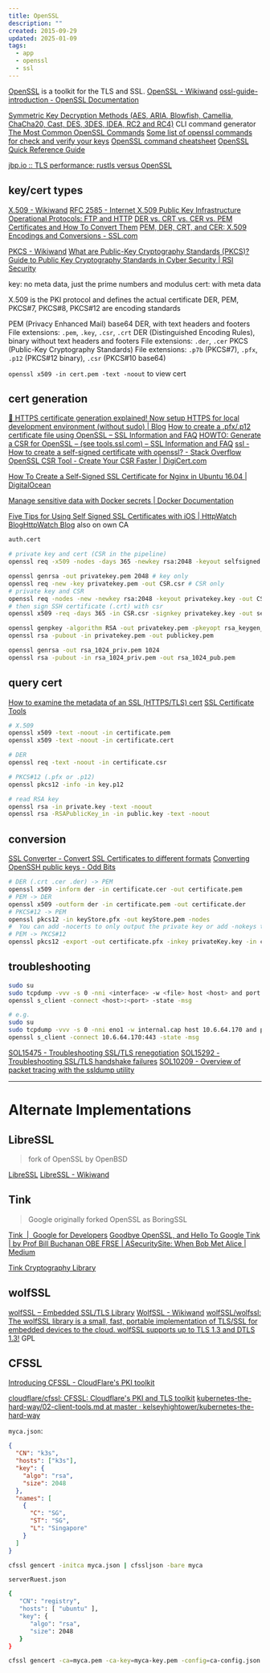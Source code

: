 ```yaml
---
title: OpenSSL
description: ""
created: 2015-09-29
updated: 2025-01-09
tags:
  - app
  - openssl
  - ssl
---
```


[OpenSSL](https://www.openssl.org/) is a toolkit for the TLS and SSL.
[OpenSSL - Wikiwand](https://www.wikiwand.com/en/articles/BoringSSL)
[ossl-guide-introduction - OpenSSL Documentation](https://docs.openssl.org/master/man7/ossl-guide-introduction/)

[Symmetric Key Decryption Methods (AES, ARIA, Blowfish, Camellia, ChaCha20, Cast, DES, 3DES, IDEA, RC2 and RC4)](https://asecuritysite.com/openssl/openssl3) CLI command generator
[The Most Common OpenSSL Commands](https://www.sslshopper.com/article-most-common-openssl-commands.html)
[Some list of openssl commands for check and verify your keys](https://gist.github.com/Hakky54/b30418b25215ad7d18f978bc0b448d81)
[OpenSSL command cheatsheet](https://www.freecodecamp.org/news/openssl-command-cheatsheet-b441be1e8c4a/)
[OpenSSL Quick Reference Guide](https://knowledge.digicert.com/general-information/openssl-quick-reference-guide)

[jbp.io :: TLS performance: rustls versus OpenSSL](https://jbp.io/2019/07/01/rustls-vs-openssl-performance.html)

## key/cert types

[X.509 - Wikiwand](https://www.wikiwand.com/en/X.509)
[RFC 2585 - Internet X.509 Public Key Infrastructure Operational Protocols: FTP and HTTP](https://datatracker.ietf.org/doc/html/rfc2585)
[DER vs. CRT vs. CER vs. PEM Certificates and How To Convert Them](http://info.ssl.com/article.aspx?id=12149)
[PEM, DER, CRT, and CER: X.509 Encodings and Conversions - SSL.com](https://www.ssl.com/guide/pem-der-crt-and-cer-x-509-encodings-and-conversions/)

[PKCS - Wikiwand](https://www.wikiwand.com/en/PKCS)
[What are Public-Key Cryptography Standards (PKCS)?](https://www.techtarget.com/searchsecurity/definition/Public-Key-Cryptography-Standards)
[Guide to Public Key Cryptography Standards in Cyber Security | RSI Security](https://blog.rsisecurity.com/guide-to-public-key-cryptography-standards-in-cyber-security/)

key: no meta data, just the prime numbers and modulus
cert: with meta data

X.509 is the PKI protocol and defines the actual certificate
DER, PEM, PKCS#7, PKCS#8, PKCS#12 are encoding standards

PEM (Privacy Enhanced Mail) base64 DER, with text headers and footers
File extensions: `.pem`, `.key`, `.csr`, `.crt`
DER (Distinguished Encoding Rules), binary without text headers and footers
File extensions: `.der`, `.cer`
PKCS (Public-Key Cryptography Standards)
File extensions: `.p7b` (PKCS#7), `.pfx`, `.p12` (PKCS#12 binary), `.csr` (PKCS#10 base64)

`openssl x509 -in cert.pem -text -noout` to view cert

## cert generation

[🔐 HTTPS certificate generation explained! Now setup HTTPS for local development environment (without sudo) | Blog](https://blog.atulr.com/localhost-https/)
[How to create a .pfx/.p12 certificate file using OpenSSL – SSL Information and FAQ](https://info.ssl.com/how-to-create-a-pfx-p12-certificate-file-using-openssl/)
[HOWTO: Generate a CSR for OpenSSL – (see tools.ssl.com) – SSL Information and FAQ](https://info.ssl.com/howto-generate-a-csr-for-openssl-see-tools-ssl-com/)
[ssl - How to create a self-signed certificate with openssl? - Stack Overflow](http://stackoverflow.com/questions/10175812/how-to-create-a-self-signed-certificate-with-openssl)
[OpenSSL CSR Tool - Create Your CSR Faster | DigiCert.com](https://www.digicert.com/easy-csr/openssl.htm)

[How To Create a Self-Signed SSL Certificate for Nginx in Ubuntu 16.04 | DigitalOcean](https://www.digitalocean.com/community/tutorials/how-to-create-a-self-signed-ssl-certificate-for-nginx-in-ubuntu-16-04)

[Manage sensitive data with Docker secrets | Docker Documentation](https://docs.docker.com/engine/swarm/secrets/#intermediate-example-use-secrets-with-a-nginx-service)

[Five Tips for Using Self Signed SSL Certificates with iOS | HttpWatch BlogHttpWatch Blog](https://blog.httpwatch.com/2013/12/12/five-tips-for-using-self-signed-ssl-certificates-with-ios/) also on own CA

```sh
auth.cert

# private key and cert (CSR in the pipeline)
openssl req -x509 -nodes -days 365 -newkey rsa:2048 -keyout selfsigned.key -out selfsigned.crt

openssl genrsa -out privatekey.pem 2048 # key only
openssl req -new -key privatekey.pem -out CSR.csr # CSR only
# private key and CSR
openssl req -nodes -new -newkey rsa:2048 -keyout privatekey.key -out CSR.csr
# then sign SSH certificate (.crt) with csr
openssl x509 -req -days 365 -in CSR.csr -signkey privatekey.key -out selfsigned.crt

openssl genpkey -algorithm RSA -out privatekey.pem -pkeyopt rsa_keygen_bits:2048 # private key only
openssl rsa -pubout -in privatekey.pem -out publickey.pem

openssl genrsa -out rsa_1024_priv.pem 1024
openssl rsa -pubout -in rsa_1024_priv.pem -out rsa_1024_pub.pem
```

## query cert

[How to examine the metadata of an SSL (HTTPS/TLS) cert](https://coolaj86.com/articles/how-to-examine-an-ssl-https-tls-cert/)
[SSL Certificate Tools](https://www.sslshopper.com/ssl-certificate-tools.html)

```sh
# X.509
openssl x509 -text -noout -in certificate.pem
openssl x509 -text -noout -in certificate.cert

# DER
openssl req -text -noout -in certificate.csr

# PKCS#12 (.pfx or .p12)
openssl pkcs12 -info -in key.p12

# read RSA key
openssl rsa -in private.key -text -noout
openssl rsa -RSAPublicKey_in -in public.key -text -noout
```

## conversion

[SSL Converter - Convert SSL Certificates to different formats](https://www.sslshopper.com/ssl-converter.html)
[Converting OpenSSH public keys - Odd Bits](http://blog.oddbit.com/2011/05/08/converting-openssh-public-keys/)

```sh
# DER (.crt .cer .der) -> PEM
openssl x509 -inform der -in certificate.cer -out certificate.pem
# PEM -> DER
openssl x509 -outform der -in certificate.pem -out certificate.der
# PKCS#12 -> PEM
openssl pkcs12 -in keyStore.pfx -out keyStore.pem -nodes
#  You can add -nocerts to only output the private key or add -nokeys to only output the certificates.
# PEM -> PKCS#12
openssl pkcs12 -export -out certificate.pfx -inkey privateKey.key -in certificate.crt -certfile CACert.crt
```

## troubleshooting

```sh
sudo su
sudo tcpdump -vvv -s 0 -nni <interface> -w <file> host <host> and port <port> &
openssl s_client -connect <host>:<port> -state -msg

# e.g.
sudo su
sudo tcpdump -vvv -s 0 -nni eno1 -w internal.cap host 10.6.64.170 and port 443 &
openssl s_client -connect 10.6.64.170:443 -state -msg
```

[SOL15475 - Troubleshooting SSL/TLS renegotiation](https://support.f5.com/kb/en-us/solutions/public/15000/400/sol15475.html)
[SOL15292 - Troubleshooting SSL/TLS handshake failures](https://support.f5.com/kb/en-us/solutions/public/15000/200/sol15292.html)
[SOL10209 - Overview of packet tracing with the ssldump utility](https://support.f5.com/kb/en-us/solutions/public/10000/200/sol10209.html)

---

# Alternate Implementations

## LibreSSL

> fork of OpenSSL by OpenBSD

[LibreSSL](https://www.libressl.org/)
[LibreSSL - Wikiwand](https://www.wikiwand.com/en/articles/LibreSSL)

## Tink

> Google originally forked OpenSSL as BoringSSL

[Tink  |  Google for Developers](https://developers.google.com/tink)
[Goodbye OpenSSL, and Hello To Google Tink | by Prof Bill Buchanan OBE FRSE | ASecuritySite: When Bob Met Alice | Medium](https://medium.com/asecuritysite-when-bob-met-alice/goodbye-openssl-and-hello-to-google-tink-583163cfd76c)

[Tink Cryptography Library](https://github.com/tink-crypto)

## wolfSSL

[wolfSSL – Embedded SSL/TLS Library](https://www.wolfssl.com/)
[WolfSSL - Wikiwand](https://www.wikiwand.com/en/articles/WolfSSL)
[wolfSSL/wolfssl: The wolfSSL library is a small, fast, portable implementation of TLS/SSL for embedded devices to the cloud. wolfSSL supports up to TLS 1.3 and DTLS 1.3!](https://github.com/wolfssl/wolfssl) GPL

## CFSSL

[Introducing CFSSL - CloudFlare's PKI toolkit](https://blog.cloudflare.com/introducing-cfssl/)

[cloudflare/cfssl: CFSSL: Cloudflare's PKI and TLS toolkit](https://github.com/cloudflare/cfssl)
[kubernetes-the-hard-way/02-client-tools.md at master · kelseyhightower/kubernetes-the-hard-way](https://github.com/kelseyhightower/kubernetes-the-hard-way/blob/master/docs/02-client-tools.md)

`myca.json`:

```json
{
  "CN": "k3s",
  "hosts": ["k3s"],
  "key": {
    "algo": "rsa",
    "size": 2048
  },
  "names": [
    {
      "C": "SG",
      "ST": "SG",
      "L": "Singapore"
    }
  ]
}
```

```sh
cfssl gencert -initca myca.json | cfssljson -bare myca
```

`serverRuest.json`

```sh
{
   "CN": "registry",
   "hosts": [ "ubuntu" ],
   "key": {
      "algo": "rsa",
      "size": 2048
   }
}
```

```sh
cfssl gencert -ca=myca.pem -ca-key=myca-key.pem -config=ca-config.json -profile=server -hostname=ubuntu serverRequest.json | cfssljson -bare registry
```
